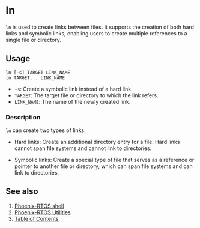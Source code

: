 # ln

`ln` is used to create links between files. It supports the creation of both hard links and symbolic links,
enabling users to create multiple references to a single file or directory.

## Usage

```text
ln [-s] TARGET LINK_NAME
ln TARGET... LINK_NAME
```

- `-s`: Create a symbolic link instead of a hard link.
- `TARGET`: The target file or directory to which the link refers.
- `LINK_NAME`: The name of the newly created link.

### Description

`ln` can create two types of links:

- Hard links: Create an additional directory entry for a file. Hard links cannot span file systems
and cannot link to directories.

- Symbolic links: Create a special type of file that serves as a reference or pointer to another file or directory,
which can span file systems and can link to directories.

## See also

1. [Phoenix-RTOS shell](psh.md)
2. [Phoenix-RTOS Utilities](../README.md)
3. [Table of Contents](../../README.md)
